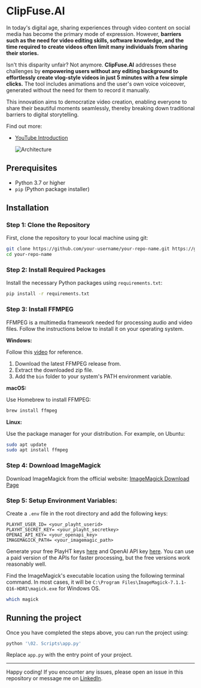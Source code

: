 # ClipFuse.AI

In today's digital age, sharing experiences through video content on social media has become the primary mode of expression. However, **barriers such as the need for video editing skills, software knowledge, and the time required to create videos often limit many individuals from sharing their stories.**

Isn't this disparity unfair? Not anymore. **ClipFuse.AI** addresses these challenges by **empowering users without any editing background to effortlessly create vlog-style videos in just 5 minutes with a few simple clicks.** The tool includes animations and the user's own voice voiceover, generated without the need for them to record it manually.

This innovation aims to democratize video creation, enabling everyone to share their beautiful moments seamlessly, thereby breaking down traditional barriers to digital storytelling.

Find out more:
* [YouTube Introduction](https://youtu.be/vMr8ML_7gsw?si=pQf2pmzZx2Y0g_1q)

  ![Architecture](https://github.com/Niranjan-Cholendiran/ClipFuse.AI/assets/78549555/2e2776b8-6d4a-4a76-b6d6-ca3c3b039ed9)


## Prerequisites

- Python 3.7 or higher
- `pip` (Python package installer)

## Installation

### Step 1: Clone the Repository

First, clone the repository to your local machine using git:

```bash
git clone https://github.com/your-username/your-repo-name.git https://github.com/Niranjan-Cholendiran/ClipFuse.AI.git
cd your-repo-name
```

### Step 2: Install Required Packages

Install the necessary Python packages using `requirements.txt`:

```bash
pip install -r requirements.txt
```

### Step 3: Install FFMPEG

FFMPEG is a multimedia framework needed for processing audio and video files. Follow the instructions below to install it on your operating system.

**Windows:**

Follow this [video](https://youtu.be/JR36oH35Fgg?si=32yKMXuZKsAckeqX) for reference.
1. Download the latest FFMPEG release from.
2. Extract the downloaded zip file.
3. Add the `bin` folder to your system's PATH environment variable.

**macOS:**

Use Homebrew to install FFMPEG:
```bash
brew install ffmpeg
```
**Linux:**

Use the package manager for your distribution. For example, on Ubuntu:
```bash
sudo apt update
sudo apt install ffmpeg
```

### Step 4: Download ImageMagick

Download ImageMagick from the official website: [ImageMagick Download Page](https://imagemagick.org/script/download.php)

### Step 5: Setup Environment Variables:

Create a `.env` file in the root directory and add the following keys:

```plaintext
PLAYHT_USER_ID= <your_playht_userid>
PLAYHT_SECRET_KEY= <your_playht_secretkey>
OPENAI_API_KEY= <your_openapi_key>
IMAGEMAGICK_PATH= <your_imagemagic_path>
```
Generate your free PlayHT keys [here](https://play.ht/studio/api-access) and OpenAI API key [here](https://openai.com/index/openai-api/). You can use a paid version of the APIs for faster processing, but the free versions work reasonably well.

Find the ImageMagick's executable location using the following terminal command. In most cases, it will be `C:\Program Files\ImageMagick-7.1.1-Q16-HDRI\magick.exe` for Windows OS.
```bash
which magick
```

## Running the project

Once you have completed the steps above, you can run the project using:
```bash
python '\02. Scripts\app.py'
```
Replace `app.py` with the entry point of your project.

-----

Happy coding! If you encounter any issues, please open an issue in this repository or message me on [LinkedIn](https://www.linkedin.com/in/niranjan-cholendiran/).

